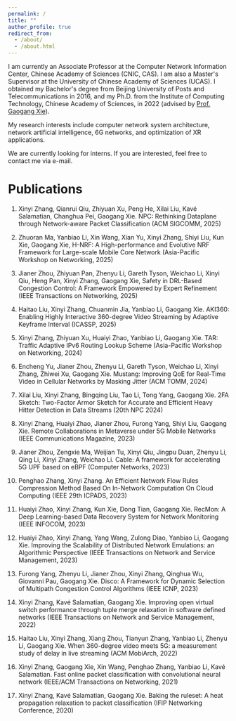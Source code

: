 ```yaml
---
permalink: /
title: ""
author_profile: true
redirect_from: 
  - /about/
  - /about.html
---
```


I am currently an Associate Professor at the Computer Network Information Center, Chinese Academy of Sciences (CNIC, CAS). I am also a Master's Supervisor at the University of Chinese Academy of Sciences (UCAS). I obtained my Bachelor's degree from Beijing University of Posts and Telecommunications in 2016, and my Ph.D. from the Institute of Computing Technology, Chinese Academy of Sciences, in 2022 (advised by [Prof. Gaogang Xie](https://people.ucas.ac.cn/~gaogang)). 

My research interests include computer network system architecture, network artificial intelligence, 6G networks, and optimization of XR applications.

We are currently looking for interns. If you are interested, feel free to contact me via e-mail.



Publications
======
1. Xinyi Zhang, Qianrui Qiu, Zhiyuan Xu, Peng He, Xilai Liu, Kavé Salamatian, Changhua Pei, Gaogang Xie. NPC: Rethinking Dataplane through Network-aware Packet Classification (ACM SIGCOMM, 2025)

2. Zhuoran Ma, Yanbiao Li, Xin Wang, Xian Yu, Xinyi Zhang, Shiyi Liu, Kun Xie, Gaogang Xie, H-NRF: A High-performance and Evolutive NRF Framework for Large-scale Mobile Core Network (Asia-Pacific Workshop on Networking, 2025)

3. Jianer Zhou, Zhiyuan Pan, Zhenyu Li, Gareth Tyson, Weichao Li, Xinyi Qiu, Heng Pan, Xinyi Zhang, Gaogang Xie, Safety in DRL-Based Congestion Control: A Framework Empowered by Expert Refinement  (IEEE Transactions on Networking, 2025)

4. Haitao Liu, Xinyi Zhang, Chuanmin Jia, Yanbiao Li, Gaogang Xie. AKI360: Enabling Highly Interactive 360-degree Video Streaming by Adaptive Keyframe Interval (ICASSP, 2025)

5. Xinyi Zhang, Zhiyuan Xu, Huaiyi Zhao, Yanbiao Li, Gaogang Xie. TAR: Traffic Adaptive IPv6 Routing Lookup Scheme (Asia-Pacific Workshop on Networking, 2024)

6. Encheng Yu, Jianer Zhou, Zhenyu Li, Gareth Tyson, Weichao Li, Xinyi Zhang, Zhiwei Xu, Gaogang Xie. Mustang: Improving QoE for Real-Time Video in Cellular Networks by Masking Jitter (ACM TOMM, 2024)

7. Xilai Liu, Xinyi Zhang, Bingqing Liu, Tao Li, Tong Yang, Gaogang Xie. 2FA Sketch: Two-Factor Armor Sketch for Accurate and Efficient Heavy Hitter Detection in Data Streams (20th NPC 2024)

8. Xinyi Zhang, Huaiyi Zhao, Jianer Zhou, Furong Yang, Shiyi Liu, Gaogang Xie. Remote Collaborations in Metaverse under 5G Mobile Networks (IEEE Communications Magazine, 2023)

9. Jianer Zhou, Zengxie Ma, Weijian Tu, Xinyi Qiu, Jingpu Duan, Zhenyu Li, Qing Li, Xinyi Zhang, Weichao Li. Cable: A framework for accelerating 5G UPF based on eBPF (Computer Networks, 2023)

10. Penghao Zhang, Xinyi Zhang. An Efficient Network Flow Rules Compression Method Based On In-Network Computation On Cloud Computing (IEEE 29th ICPADS, 2023) 

11. Huaiyi Zhao, Xinyi Zhang, Kun Xie, Dong Tian, Gaogang Xie. RecMon: A Deep Learning-based Data Recovery System for Network Monitoring (IEEE INFOCOM, 2023)

12. Huaiyi Zhao, Xinyi Zhang, Yang Wang, Zulong Diao, Yanbiao Li, Gaogang Xie. Improving the Scalability of Distributed Network Emulations: an Algorithmic Perspective (IEEE Transactions on Network and Service Management, 2023)

13. Furong Yang, Zhenyu Li, Jianer Zhou, Xinyi Zhang, Qinghua Wu, Giovanni Pau, Gaogang Xie. Disco: A Framework for Dynamic Selection of Multipath Congestion Control Algorithms (IEEE ICNP, 2023)

14. Xinyi Zhang, Kavé Salamatian, Gaogang Xie.  Improving open virtual switch performance through tuple merge relaxation in software defined networks (IEEE Transactions on Network and Service Management, 2022)

15. Haitao Liu, Xinyi Zhang, Xiang Zhou, Tianyun Zhang, Yanbiao Li, Zhenyu Li, Gaogang Xie. When 360-degree video meets 5G: a measurement study of delay in live streaming (ACM MobiArch, 2022)
    
17. Xinyi Zhang, Gaogang Xie, Xin Wang, Penghao Zhang, Yanbiao Li, Kavé Salamatian. Fast online packet classification with convolutional neural network (IEEE/ACM Transactions on Networking, 2021)
    
19. Xinyi Zhang, Kavé Salamatian, Gaogang Xie. Baking the ruleset: A heat propagation relaxation to packet classification (IFIP Networking Conference, 2020)

